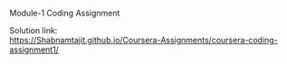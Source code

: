 Module-1 Coding Assignment

Solution link:             
                   https://Shabnamtajit.github.io/Coursera-Assignments/coursera-coding-assignment1/
